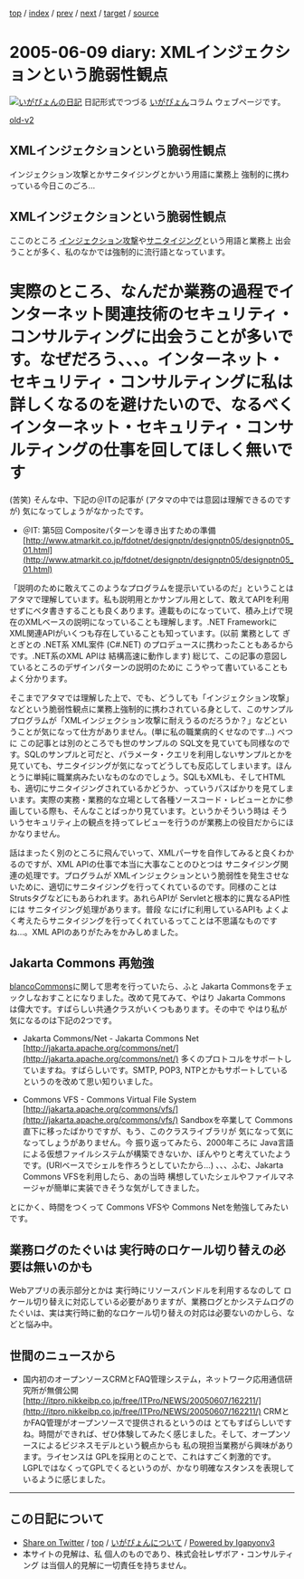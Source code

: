[top](../index.html) 
 / [index](index.html) 
 / [prev](ig050608.html) 
 / [next](ig050610.html) 
 / [target](https://www.igapyon.jp/igapyon/diary/2005/ig050609.html) 
 / [source](https://github.com/igapyon/diary/blob/master/2005/ig050609.src.md) 

2005-06-09 diary: XMLインジェクションという脆弱性観点
=====================================================================================================
[![いがぴょんの日記](https://www.igapyon.jp/igapyon/diary/images/iga200306s.jpg "いがぴょん")](https://www.igapyon.jp/igapyon/diary/memo/memoigapyon.html) 日記形式でつづる [いがぴょん](https://www.igapyon.jp/igapyon/diary/memo/memoigapyon.html)コラム ウェブページです。

[old-v2](ig050609-orig.html)

## XMLインジェクションという脆弱性観点

インジェクション攻撃とかサニタイジングとかいう用語に業務上 強制的に携わっている今日このごろ…


## XMLインジェクションという脆弱性観点

ここのところ [インジェクション攻撃](http://www.thinkit.co.jp/free/tech/7/5/1.html)や[サニタイジング](http://www.atmarkit.co.jp/fsecurity/special/34xss/xss01.html)という用語と業務上 出会うことが多く、私のなかでは強制的に流行語となっています。
# 実際のところ、なんだか業務の過程でインターネット関連技術のセキュリティ・コンサルティングに出会うことが多いです。なぜだろう、、、。インターネット・セキュリティ・コンサルティングに私は詳しくなるのを避けたいので、なるべくインターネット・セキュリティ・コンサルティングの仕事を回してほしく無いです
(苦笑)
そんな中、下記の＠ITの記事が (アタマの中では意図は理解できるのですが) 気になってしょうがなかったです。

* ＠IT: 第5回 Compositeパターンを導き出すための準備
  [http://www.atmarkit.co.jp/fdotnet/designptn/designptn05/designptn05_01.html](http://www.atmarkit.co.jp/fdotnet/designptn/designptn05/designptn05_01.html)

「説明のために敢えてこのようなプログラムを提示いているのだ」ということはアタマで理解しています。私も説明用とかサンプル用として、敢えてAPIを利用せずにベタ書きすることも良くあります。連載ものになっていて、積み上げで現在のXMLベースの説明になっていることも理解します。.NET Frameworkに
XML関連APIがいくつも存在していることも知っています。(以前 業務として ぎとぎとの .NET系 XML案件 (C#.NET) のプロデュースに携わったこともあるからです。.NET系のXML APIは 結構高速に動作します) 総じて、この記事の意図しているところのデザインパターンの説明のために こうやって書いていることもよく分かります。

そこまでアタマでは理解した上で、でも、どうしても「インジェクション攻撃」などという脆弱性観点に業務上強制的に携わされている身として、このサンプルプログラムが「XMLインジェクション攻撃に耐えうるのだろうか？」などということが気になって仕方がありません。(単に私の職業病的くせなのです…) べつに この記事とは別のところでも世のサンプルの
SQL文を見ていても同様なのです。SQLのサンプルと可だと、パラメータ・クエリを利用しないサンプルとかを見ていても、サニタイジングが気になってどうしても反応してしまいます。ほんとうに単純に職業病みたいなものなのでしょう。SQLもXMLも、そしてHTMLも、適切にサニタイジングされているかどうか、っていうパスばかりを見てしまいます。実際の実務・業務的な立場として各種ソースコード・レビューとかに参画している際も、そんなことばっかり見ています。というかそういう時は そういうセキュリティ上の観点を持ってレビューを行うのが業務上の役目だからにほかなりません。

話はまったく別のところに飛んでいって、XMLパーサを自作してみると良くわかるのですが、XML APIの仕事で本当に大事なことのひとつは サニタイジング関連の処理です。プログラムが
XMLインジェクションという脆弱性を発生させないために、適切にサニタイジングを行ってくれているのです。同様のことは Strutsタグなどにもあらわれます。あれらAPIが
Servletと根本的に異なるAPI性には サニタイジング処理があります。普段 なにげに利用しているAPIも よくよく考えたらサニタイジングを行ってくれているってことは不思議なものですね…。XML APIのありがたみをかみしめました。

## Jakarta Commons 再勉強

[blancoCommons](http://www.igapyon.jp/blanco/blancocommons.html)に関して思考を行っていたら、ふと Jakarta Commonsをチェックしなおすことになりました。改めて見てみて、やはり
Jakarta Commons は偉大です。すばらしい共通クラスがいくつもあります。その中で やはり私が気になるのは下記の2つです。

* Jakarta Commons/Net - Jakarta Commons Net
  [http://jakarta.apache.org/commons/net/](http://jakarta.apache.org/commons/net/)
  多くのプロトコルをサポートしていますね。すばらしいです。SMTP, POP3, NTPとかもサポートしているというのを改めて思い知りいました。
  
* Commons VFS - Commons Virtual File System
  [http://jakarta.apache.org/commons/vfs/](http://jakarta.apache.org/commons/vfs/)
  Sandboxを卒業して Commons直下に移ったばかりですが、もう、このクラスライブラリが 気になって気になってしょうがありません。今 振り返ってみたら、2000年ころに
  Java言語による仮想ファイルシステムが構築できないか、ぼんやりと考えていたようです。(URIベースでシェルを作ろうとしていたから…) 、、、ふむ、Jakarta
  Commons VFSを利用したら、あの当時 構想していたシェルやファイルマネージャが簡単に実装できそうな気がしてきました。

とにかく、時間をつくって Commons VFSや Commons Netを勉強してみたいです。

## 業務ログのたぐいは 実行時のロケール切り替えの必要は無いのかも

Webアプリの表示部分とかは 実行時にリソースバンドルを利用するなのして ロケール切り替えに対応している必要がありますが、業務ログとかシステムログのたぐいは、実は実行時に動的なロケール切り替えの対応は必要ないのかしら、などと悩み中。

## 世間のニュースから

* 国内初のオープンソースCRMとFAQ管理システム，ネットワーク応用通信研究所が無償公開[http://itpro.nikkeibp.co.jp/free/ITPro/NEWS/20050607/162211/](http://itpro.nikkeibp.co.jp/free/ITPro/NEWS/20050607/162211/)
  CRMとかFAQ管理がオープンソースで提供されるというのは とてもすばらしいですね。時間ができれば、ぜひ体験してみたく感じました。そして、オープンソースによるビジネスモデルという観点からも
  私の現担当業務がら興味があります。ライセンスは GPLを採用とのことで、これはすごく刺激的です。LGPLではなくってGPLでくるというのが、かなり明確なスタンスを表現しているように感じました。


----------------------------------------------------------------------------------------------------

## この日記について

* [Share on Twitter](https://twitter.com/intent/tweet?hashtags=igapyon%2Cdiary%2C%E3%81%84%E3%81%8C%E3%81%B4%E3%82%87%E3%82%93&text=XML%E3%82%A4%E3%83%B3%E3%82%B8%E3%82%A7%E3%82%AF%E3%82%B7%E3%83%A7%E3%83%B3%E3%81%A8%E3%81%84%E3%81%86%E8%84%86%E5%BC%B1%E6%80%A7%E8%A6%B3%E7%82%B9&url=https%3A%2F%2Fwww.igapyon.jp%2Figapyon%2Fdiary%2F2005%2Fig050609.html) / [top](../index.html) / [いがぴょんについて](https://www.igapyon.jp/igapyon/diary/memo/memoigapyon.html) / [Powered by Igapyonv3](https://github.com/igapyon/igapyonv3)
* 本サイトの見解は、私 個人のものであり、株式会社レザボア・コンサルティング は当個人的見解に一切責任を持ちません。 
